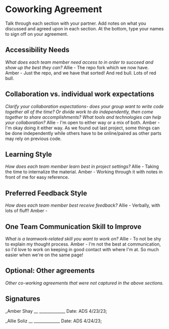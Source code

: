 # Coworking Agreement

Talk through each section with your partner. Add notes on what you discussed and agreed upon in each section. At the bottom, type your names to sign off on your agreement.

## Accessibility Needs
*What does each team member need access to in order to succeed and show up the best they can?*
Allie - The repo fork which we now have.
Amber - Just the repo, and we have that sorted! And red bull. Lots of red bull.

## Collaboration vs. individual work expectations
*Clarify your collaboration expectations- does your group want to write code together all of the time? Or divide work to do independently, then come together to share accomplishments? What tools and technologies can help your collaboration?*
Allie - I'm open to either way or a mix of both.
Amber - I'm okay doing it either way. As we found out last project, some things can be done independently while others have to be online/paired as other parts may rely on previous code.

## Learning Style
*How does each team member learn best in project settings?*
Allie - Taking the time to internalize the material.
Amber - Working through it with notes in front of me for easy reference.

## Preferred Feedback Style
*How does each team member best receive feedback?*
Allie - Verbally, with lots of fluff!
Amber - 

## One Team Communication Skill to Improve
*What is a teamwork-related skill you want to work on?*
Allie - To not be shy to explain my thought process.
Amber - I'm not the best at communication, so I'd love to work on keeping in good contact with where I'm at. So much easier when we're on the same page!

## Optional: Other agreements
*Other co-working agreements that were not captured in the above sections.*

## Signatures
_Amber Shay __ _____________
Date: ADS 4/23/23; 

_Allie Soliz __ _____________
Date: ADS 4/24/23; 